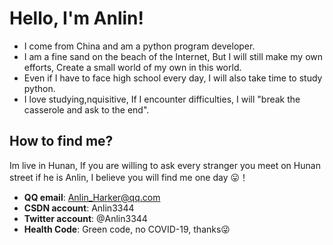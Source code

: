 # Hello, I'm Anlin!
- I come from China and am a python program developer.
- I am a fine sand on the beach of the Internet,
But I will still make my own efforts,
Create a small world of my own in this world.
- Even if I have to face high school every day,
I will also take time to study python.
- I love studying,nquisitive,
If I encounter difficulties, 
I will "break the casserole and ask to the end".

## How to find me?
Im live in Hunan,
If you are willing to ask every stranger you meet on Hunan street if he is Anlin,
I believe you will find me one day 😛！

- **QQ email**: Anlin_Harker@qq.com
- **CSDN account**: Anlin3344
- **Twitter account**: @Anlin3344
- **Health Code**: Green code, no COVID-19, thanks😜
